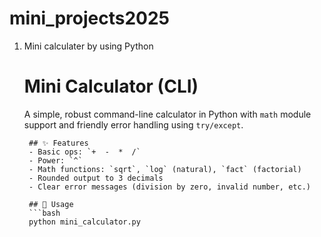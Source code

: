 # mini_projects2025
1) Mini calculater by using Python 
    # Mini Calculator (CLI)

    A simple, robust command-line calculator in Python with `math` module support and friendly error handling using `try/except`.

        ## ✨ Features
        - Basic ops: `+  -  *  /`
        - Power: `^`
        - Math functions: `sqrt`, `log` (natural), `fact` (factorial)
        - Rounded output to 3 decimals
        - Clear error messages (division by zero, invalid number, etc.)

        ## 🚀 Usage
        ```bash
        python mini_calculator.py

